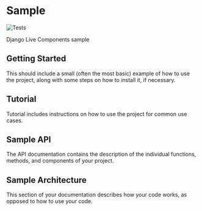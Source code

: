# Sample

![Tests](https://github.com/imankulov/sample/actions/workflows/tests.yml/badge.svg)

Django Live Components sample

## Getting Started

This should include a small (often the most basic) example of how to use the project,
along with some steps on how to install it, if necessary.

## Tutorial

Tutorial includes instructions on how to use the project for common use cases.

## Sample API

The API documentation contains the description of the individual functions, methods,
and components of your project.

## Sample Architecture

This section of your documentation describes how your code works, as opposed to how
to use your code.
